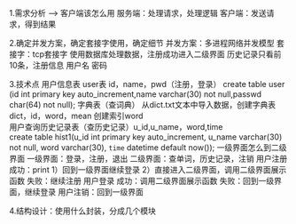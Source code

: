 1.需求分析 --> 客户端该怎么用
    服务端：处理请求，处理逻辑
    客户端：发送请求，得到结果
    
    
2.确定并发方案，确定套接字使用，确定细节
    并发方案：多进程网络并发模型
    套接字：tcp套接字
    使用数据库处理数据，注册成功进入二级界面
    历史记录只看前10条，注册信息 用户名 密码
    
    
3.技术点
    用户信息表
        user表 id，name，pwd（注册，登录）
        create table user (id int primary key auto_increment,name varchar(30) not null,passwd char(64) not null);
    字典表（查词典）
        从dict.txt文本中导入数据，创建字典表dict，id，word，mean 创建索引word     
    用户查询历史记录表（查历史记录）u_id,u_name，word,time  
        create table hist1(u_id int primary key auto_increment,
        u_name varchar(30) not null,
        word varchar(30),
        `time` datetime default now());
    一级界面怎么到二级界面
        一级界面：登录，注册，退出   二级界面：查单词，历史记录，注销
        用户注册
            成功：print 1）回到一级界面继续登录 2）直接进入二级界面，调用二级界面展示函数
            失败：继续注册
        用户登录
           成功：调用二级界面展示函数
           失败：回到一级界面，继续登录
        用户注销：回到一级界面
                    
4.结构设计：使用什么封装，分成几个模块
